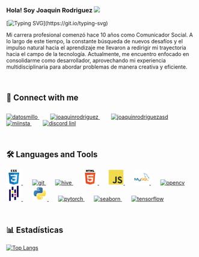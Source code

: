 ### Hola! Soy Joaquin Rodriguez <img src="https://media.giphy.com/media/hvRJCLFzcasrR4ia7z/giphy.gif" width="28">

[![Typing SVG](https://readme-typing-svg.demolab.com?font=Roboto+Mono&pause=1000&color=008B8B&center=true&vCenter=true&width=800&lines=En+el+camino+de+convertirme+en+un+desarrollador+de+impacto.)](https://git.io/typing-svg)

Mi carrera profesional comenzó hace 10 años como Comunicador Social. A lo largo de este tiempo, la constante búsqueda de nuevos desafíos y el impulso natural hacia el aprendizaje me llevaron a redirigir mi trayectoria hacia el campo de la tecnología. Actualmente, me encuentro enfocado en consolidarme como desarrollador, aprovechando mi experiencia multidisciplinaria para abordar problemas de manera creativa y eficiente.


&nbsp;

## 🚀 Connect with me

<p align="left" style="margin-top: 30px;">
  <a href="https://x.com/datosmillo" target="blank" style="margin-right: 30px;">
    <img src="https://raw.githubusercontent.com/rahuldkjain/github-profile-readme-generator/master/src/images/icons/Social/twitter.svg" alt="datosmillo" height="35" width="35" />
  </a>
  <a href="https://www.linkedin.com/in/joaquin-rodriguez-blangino/" target="blank" style="margin-right: 30px;">
    <img src="https://raw.githubusercontent.com/rahuldkjain/github-profile-readme-generator/master/src/images/icons/Social/linked-in-alt.svg" alt="joaquinrodriguez" height="35" width="35" />
  </a>
  <a href="https://www.facebook.com/joaquin.rodriguez.54390876" target="blank" style="margin-right: 30px;">
    <img src="https://raw.githubusercontent.com/rahuldkjain/github-profile-readme-generator/master/src/images/icons/Social/facebook.svg" alt="joaquinrodriguezasd" height="35" width="35" />
  </a>
  <a href="https://instagram.com/miinsta" target="blank" style="margin-right: 30px;">
    <img src="https://raw.githubusercontent.com/rahuldkjain/github-profile-readme-generator/master/src/images/icons/Social/instagram.svg" alt="miinsta" height="35" width="35" />
  </a>
  <a href="https://discord.gg/jrodriguezblangino" target="blank">
    <img src="https://raw.githubusercontent.com/rahuldkjain/github-profile-readme-generator/master/src/images/icons/Social/discord.svg" alt="discord linl" height="35" width="35" />
  </a>
</p>


&nbsp;
&nbsp;

## 🛠️ Languages and Tools

<p align="left" style="margin-top: 20px;">
  <a href="https://www.w3schools.com/css/" target="_blank" rel="noreferrer" style="margin-right: 25px;"> 
    <img src="https://raw.githubusercontent.com/devicons/devicon/master/icons/css3/css3-original-wordmark.svg" alt="css3" width="40" height="40"/>
  </a> 
  <a href="https://git-scm.com/" target="_blank" rel="noreferrer" style="margin-right: 25px;">
    <img src="https://www.vectorlogo.zone/logos/git-scm/git-scm-icon.svg" alt="git" width="40" height="40"/>
  </a>
  <a href="https://hive.apache.org/" target="_blank" rel="noreferrer" style="margin-right: 25px;">
    <img src="https://www.vectorlogo.zone/logos/apache_hive/apache_hive-icon.svg" alt="hive" width="40" height="40"/>
  </a>  
  <a href="https://www.w3.org/html/" target="_blank" rel="noreferrer" style="margin-right: 25px;"> 
    <img src="https://raw.githubusercontent.com/devicons/devicon/master/icons/html5/html5-original-wordmark.svg" alt="html5" width="40" height="40"/>
  </a>  
  <a href="https://developer.mozilla.org/en-US/docs/Web/JavaScript" target="_blank" rel="noreferrer" style="margin-right: 25px;"> 
    <img src="https://raw.githubusercontent.com/devicons/devicon/master/icons/javascript/javascript-original.svg" alt="javascript" width="40" height="40"/>
  </a>
  <a href="https://www.mysql.com/" target="_blank" rel="noreferrer" style="margin-right: 25px;"> 
    <img src="https://raw.githubusercontent.com/devicons/devicon/master/icons/mysql/mysql-original-wordmark.svg" alt="mysql" width="40" height="40"/>
  </a> 
  <a href="https://opencv.org/" target="_blank" rel="noreferrer" style="margin-right: 25px;"> 
    <img src="https://www.vectorlogo.zone/logos/opencv/opencv-icon.svg" alt="opencv" width="40" height="40"/>
  </a>
  <a href="https://pandas.pydata.org/" target="_blank" rel="noreferrer" style="margin-right: 25px;"> 
    <img src="https://raw.githubusercontent.com/devicons/devicon/2ae2a900d2f041da66e950e4d48052658d850630/icons/pandas/pandas-original.svg" alt="pandas" width="40" height="40"/>
  </a>
  <a href="https://www.python.org" target="_blank" rel="noreferrer" style="margin-right: 25px;"> 
    <img src="https://raw.githubusercontent.com/devicons/devicon/master/icons/python/python-original.svg" alt="python" width="40" height="40"/>
  </a>
  <a href="https://pytorch.org/" target="_blank" rel="noreferrer" style="margin-right: 25px;"> 
    <img src="https://www.vectorlogo.zone/logos/pytorch/pytorch-icon.svg" alt="pytorch" width="40" height="40"/>
  </a>
  <a href="https://seaborn.pydata.org/" target="_blank" rel="noreferrer" style="margin-right: 25px;"> 
    <img src="https://seaborn.pydata.org/_images/logo-mark-lightbg.svg" alt="seaborn" width="40" height="40"/>
  </a>
  <a href="https://www.tensorflow.org" target="_blank" rel="noreferrer"> 
    <img src="https://www.vectorlogo.zone/logos/tensorflow/tensorflow-icon.svg" alt="tensorflow" width="40" height="40"/>
  </a>  
</p>


&nbsp;
&nbsp;

## 📊 Estadísticas

[![Top Langs](https://github-readme-stats.vercel.app/api/top-langs/?username=jrodriguezblangino&layout=compact&theme=tokyonight)](https://github.com/anuraghazra/github-readme-stats)
